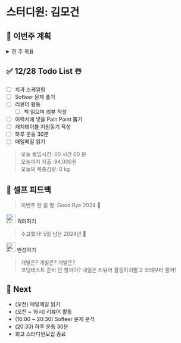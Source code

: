 # 스터디원: 김모건

## 🚀 이번주 계획

<details>
  <summary>한 주 목표</summary>

      - (0/1) 캐치테이블 지원
      - (2/6) Softeer 문제 분석
      - (3/6) 이력서에 넣을 Pain Point 뽑기
      - (5/6) 리뷰어 활동하기
      - (3/6) 하루 운동 30분
      - 이번 주 총 지출: 94,000 원

> 평균 달성률 00 %

</details>

## ✅ 12/28 Todo List ☃️

- [ ] 치과 스케일링
- [ ] Softeer 문제 풀기
- [ ] 리뷰어 활동
  - [ ] 책 읽으며 리뷰 작성
- [ ] 이력서에 넣을 Pain Point 뽑기
- [ ] 캐치테이블 지원동기 작성
- [ ] 하루 운동 30분
- [ ] 매일메일 읽기

> 오늘 몰입시간: 00 시간 00 분<br>
> 오늘까지 지출: 94,000원<br>
> 오늘의 체중감량: 0 kg

## 🎉 셀프 피드백

> 이번주 한 줄 평: Good Bye 2024 📆

<img src="https://raw.githubusercontent.com/Tarikul-Islam-Anik/Animated-Fluent-Emojis/master/Emojis/Smilies/Hugging%20Face.png" alt="Hugging Face" width="25" height="25"> 격려하기</img>

> 수고했어! 5일 남은 2024년 🌄<br>

<img src="https://raw.githubusercontent.com/Tarikul-Islam-Anik/Animated-Fluent-Emojis/master/Emojis/Smilies/Face%20with%20Monocle.png" alt="Face with Monocle" width="25" height="25"> 반성하기</img>

> 개발은? 개발은? 개발은?<br>
> 코딩테스트 준비 안 할꺼야? 내일은 리뷰어 활동하지말고 코테부터 풀어!

## 🌱 Next

- (오전) 매일메일 읽기
- (오전 ~ 16시) 리뷰어 활동
- (16:00 ~ 20:30) Softeer 문제 분석
- (20:30) 하루 운동 30분
- 회고 스터디원모집 종료
